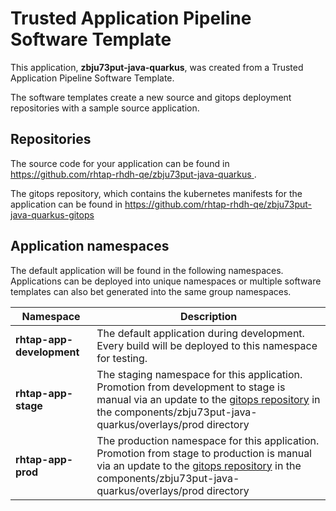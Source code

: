 # Trusted Application Pipeline Software Template

This application, **zbju73put-java-quarkus**, was created from a Trusted Application Pipeline Software Template.

The software templates create a new source and gitops deployment repositories with a sample source application. 

## Repositories

The source code for your application can be found in [https://github.com/rhtap-rhdh-qe/zbju73put-java-quarkus ](https://github.com/rhtap-rhdh-qe/zbju73put-java-quarkus ).
 
The gitops repository, which contains the kubernetes manifests for the application can be found in 
[https://github.com/rhtap-rhdh-qe/zbju73put-java-quarkus-gitops ](https://github.com/rhtap-rhdh-qe/zbju73put-java-quarkus-gitops ) 

## Application namespaces 

The default application will be found in the following namespaces. Applications can be deployed into unique namespaces or multiple software templates can also bet generated into the same group namespaces.  

|  Namespace   |  Description   |  
| -------- | -------- |   
| **rhtap-app-development** | The default application during development. Every build will be deployed to this namespace for testing. | 
| **rhtap-app-stage** | The staging namespace for this application. Promotion from development to stage is manual via an update to the [gitops repository](https://github.com/rhtap-rhdh-qe/zbju73put-java-quarkus-gitops ) in the components/zbju73put-java-quarkus/overlays/prod directory |  
| **rhtap-app-prod** | The production namespace for this application. Promotion from stage to production is manual via an update to the [gitops repository](https://github.com/rhtap-rhdh-qe/zbju73put-java-quarkus-gitops ) in the components/zbju73put-java-quarkus/overlays/prod directory | 